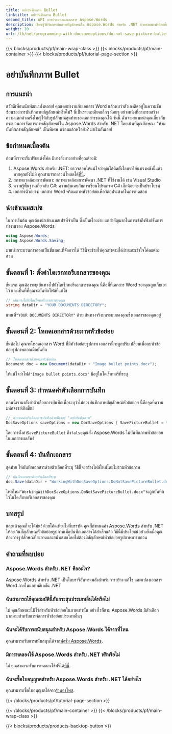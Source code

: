 ```yaml
---
title: อย่าบันทึกภาพ Bullet
linktitle: อย่าบันทึกภาพ Bullet
second_title: API การประมวลผลเอกสาร Aspose.Words
description: เรียนรู้วิธีจัดการกับภาพสัญลักษณ์ใน Aspose.Words สำหรับ .NET ด้วยคำแนะนำทีละขั้นตอนของเรา ทำให้การจัดการเอกสารง่ายขึ้นและสร้างเอกสาร Word แบบมืออาชีพได้อย่างง่ายดาย
weight: 10
url: /th/net/programming-with-docsaveoptions/do-not-save-picture-bullet/
---
```


{{< blocks/products/pf/main-wrap-class >}}
{{< blocks/products/pf/main-container >}}
{{< blocks/products/pf/tutorial-page-section >}}

# อย่าบันทึกภาพ Bullet

## การแนะนำ

สวัสดีเพื่อนนักพัฒนาทั้งหลาย! คุณเคยทำงานกับเอกสาร Word แล้วพบว่าตัวเองติดอยู่ในความซับซ้อนของการบันทึกภาพสัญลักษณ์หรือไม่? นี่เป็นรายละเอียดเล็กๆ น้อยๆ อย่างหนึ่งที่สามารถสร้างความแตกต่างครั้งใหญ่ให้กับรูปลักษณ์สุดท้ายของเอกสารของคุณได้ วันนี้ ฉันจะมาแนะนำคุณเกี่ยวกับกระบวนการจัดการภาพสัญลักษณ์ใน Aspose.Words สำหรับ .NET โดยเน้นที่คุณลักษณะ "ห้ามบันทึกภาพสัญลักษณ์" เป็นพิเศษ พร้อมแล้วหรือยัง? มาเริ่มกันเลย!

## ข้อกำหนดเบื้องต้น

ก่อนที่เราจะเริ่มปรับแต่งโค้ด มีบางสิ่งบางอย่างที่คุณต้องมี:

1.  Aspose.Words สำหรับ .NET: ตรวจสอบให้แน่ใจว่าคุณได้ติดตั้งไลบรารีอันทรงพลังนี้แล้ว หากคุณยังไม่มี คุณสามารถดาวน์โหลดได้[ที่นี่](https://releases.aspose.com/words/net/).
2. สภาพแวดล้อมการพัฒนา: สภาพแวดล้อมการพัฒนา .NET ที่ใช้งานได้ เช่น Visual Studio
3. ความรู้พื้นฐานเกี่ยวกับ C#: ความคุ้นเคยกับการเขียนโปรแกรม C# เล็กน้อยจะเป็นประโยชน์
4. เอกสารตัวอย่าง: เอกสาร Word พร้อมภาพหัวข้อย่อยเพื่อวัตถุประสงค์ในการทดสอบ

## นำเข้าเนมสเปซ

ในการเริ่มต้น คุณต้องนำเข้าเนมสเปซที่จำเป็น ซึ่งเป็นเรื่องง่าย แต่สำคัญมากในการเข้าถึงฟังก์ชันการทำงานของ Aspose.Words

```csharp
using Aspose.Words;
using Aspose.Words.Saving;
```

มาแบ่งกระบวนการออกเป็นขั้นตอนที่จัดการได้ วิธีนี้จะช่วยให้คุณทำตามได้ง่ายและเข้าใจโค้ดแต่ละส่วน

## ขั้นตอนที่ 1: ตั้งค่าไดเรกทอรีเอกสารของคุณ

ขั้นแรก คุณต้องระบุเส้นทางไปยังไดเร็กทอรีเอกสารของคุณ นี่คือที่ที่เอกสาร Word ของคุณถูกเก็บเอาไว้ และเป็นที่ที่คุณจะบันทึกไฟล์ที่แก้ไข

```csharp
// เส้นทางไปยังไดเร็กทอรีเอกสารของคุณ
string dataDir = "YOUR DOCUMENTS DIRECTORY";
```

 แทนที่`"YOUR DOCUMENTS DIRECTORY"` ด้วยเส้นทางจริงบนระบบของคุณซึ่งเอกสารของคุณอยู่

## ขั้นตอนที่ 2: โหลดเอกสารด้วยภาพหัวข้อย่อย

ขั้นต่อไป คุณจะโหลดเอกสาร Word ที่มีหัวข้อย่อยรูปภาพ เอกสารนี้จะถูกปรับเปลี่ยนเพื่อลบหัวข้อย่อยรูปภาพออกเมื่อบันทึก

```csharp
// โหลดเอกสารด้วยภาพหัวข้อย่อย
Document doc = new Document(dataDir + "Image bullet points.docx");
```

 ให้แน่ใจว่าไฟล์`"Image bullet points.docx"` มีอยู่ในไดเร็กทอรีที่ระบุ

## ขั้นตอนที่ 3: กำหนดค่าตัวเลือกการบันทึก

ตอนนี้เรามาตั้งค่าตัวเลือกการบันทึกเพื่อระบุว่าไม่ควรบันทึกภาพสัญลักษณ์หัวข้อย่อย นี่คือจุดที่ความมหัศจรรย์เกิดขึ้น!

```csharp
// กำหนดค่าตัวเลือกการบันทึกด้วยฟีเจอร์ "อย่าบันทึกภาพ"
DocSaveOptions saveOptions = new DocSaveOptions { SavePictureBullet = false };
```

 โดยการตั้งค่า`SavePictureBullet` ถึง`false`คุณสั่ง Aspose.Words ไม่บันทึกภาพหัวข้อย่อยในเอกสารผลลัพธ์

## ขั้นตอนที่ 4: บันทึกเอกสาร

สุดท้าย ให้บันทึกเอกสารด้วยตัวเลือกที่ระบุ วิธีนี้จะสร้างไฟล์ใหม่โดยไม่รวมหัวข้อภาพ

```csharp
// บันทึกเอกสารด้วยตัวเลือกที่ระบุ
doc.Save(dataDir + "WorkingWithDocSaveOptions.DoNotSavePictureBullet.docx", saveOptions);
```

 ไฟล์ใหม่`"WorkingWithDocSaveOptions.DoNotSavePictureBullet.docx"`จะถูกบันทึกไว้ในไดเร็กทอรีเอกสารของคุณ

## บทสรุป

และแล้วคุณก็จะได้มัน! ด้วยโค้ดเพียงไม่กี่บรรทัด คุณก็กำหนดค่า Aspose.Words สำหรับ .NET ให้ละเว้นสัญลักษณ์หัวข้อย่อยรูปภาพเมื่อบันทึกเอกสารได้สำเร็จแล้ว วิธีนี้มีประโยชน์อย่างยิ่งเมื่อคุณต้องการรูปลักษณ์ที่สะอาดและสม่ำเสมอโดยไม่ต้องมีสัญลักษณ์หัวข้อย่อยรูปภาพมารบกวน

## คำถามที่พบบ่อย

### Aspose.Words สำหรับ .NET คืออะไร?
Aspose.Words สำหรับ .NET เป็นไลบรารีอันทรงพลังสำหรับการสร้าง แก้ไข และแปลงเอกสาร Word ภายในแอปพลิเคชัน .NET

### ฉันสามารถใช้คุณสมบัตินี้กับกระสุนประเภทอื่นได้หรือไม่
ไม่ คุณลักษณะนี้มีไว้สำหรับหัวข้อย่อยในภาพเท่านั้น อย่างไรก็ตาม Aspose.Words มีตัวเลือกมากมายสำหรับการจัดการหัวข้อย่อยประเภทอื่นๆ

### ฉันจะได้รับการสนับสนุนสำหรับ Aspose.Words ได้จากที่ไหน
 คุณสามารถรับการสนับสนุนได้จาก[ฟอรั่ม Aspose.Words](https://forum.aspose.com/c/words/8).

### มีการทดลองใช้ Aspose.Words สำหรับ .NET ฟรีหรือไม่
 ใช่ คุณสามารถรับการทดลองใช้ฟรีได้[ที่นี่](https://releases.aspose.com/).

### ฉันจะซื้อใบอนุญาตสำหรับ Aspose.Words สำหรับ .NET ได้อย่างไร
 คุณสามารถซื้อใบอนุญาตได้จาก[ร้านอาโพส](https://purchase.aspose.com/buy).

{{< /blocks/products/pf/tutorial-page-section >}}

{{< /blocks/products/pf/main-container >}}
{{< /blocks/products/pf/main-wrap-class >}}

{{< blocks/products/products-backtop-button >}}
